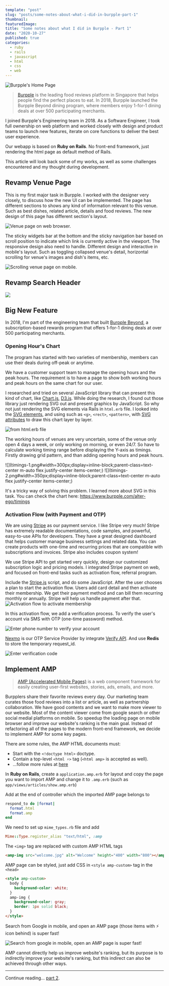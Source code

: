 ```yaml
---
template: "post"
slug: "posts/some-notes-about-what-i-did-in-burpple-part-1"
thumbnail:
featuredImage:
title: "Some notes about what I did in Burpple - Part 1"
date: "2020-10-27"
published: true
categories:
  - ruby
  - rails
  - javascript
  - html
  - css
  - web
---
```


![Burpple's Home Page](burpple-home-page.png)

> [Burpple](https://www.burpple.com/) is the leading food reviews platform in Singapore that helps people find the perfect places to eat. In 2018, Burpple launched the Burpple Beyond dining program, where members enjoy 1-for-1 dining deals at over 500 participating merchants.

I joined Burpple's Engineering team in 2018. As a Software Engineer, I took full ownership on web platform and worked closely with design and product teams to launch new features, iterate on core functions to deliver the best user experience.

Our webapp is based on **Ruby on Rails**. No front-end framework, just rendering the html page as default method of Rails.

This article will look back some of my works, as well as some challenges encountered and my thought during development.

## Revamp Venue Page

This is my first major task in Burpple. I worked with the designer very closely, to discuss how the new UI can be implemented. The page has different sections to shows any kind of information relevant to this venue. Such as best dishes, related article, details and food reviews. The new design of this page has different section's layout.

![Venue page on web browser.](venuepage-web.png)

The sticky widgets bar at the bottom and the sticky navigation bar based on scroll position to indicate which link is currently active in the viewport.
The responsive design also need to handle. Different design and interactive in mobile's layout. Such as toggling collapsed venue's detail, horizontal scrolling for venue's images and dish's items, etc.

![Scrolling venue page on mobile.](venue-mobile-page.gif#width=280px;margin=auto)

## Revamp Search Header

![](New-Search-Headers-Summary.png)

## Big New Feature

In 2018, I'm part of the engineering team that built [Burpple Beyond](https://burpple.com/beyond), a subscription-based rewards program that offers 1-for-1 dining deals at over 500 participating merchants.

### Opening Hour's Chart

The program has started with two varieties of membership, members can use their deals during off-peak or anytime.

We have a customer support team to manage the opening hours and the peak hours. The requirement is to have a page to show both working hours and peak hours on the same chart for our user.

I researched and tried on several JavaScript library that can present this kind of chart, like [Chart.js](https://www.chartjs.org/), [D3.js](https://d3js.org/).
While doing the research, I found out those library just rendering SVG out and present graphics by JavaScript. So why not just rendering the SVG elements via Rails in `html.erb` file. I looked into the [SVG elements](https://developer.mozilla.org/en-US/docs/Web/SVG/Element), and using such as `<g>`, `<rect>`, `<pattern>`, with [SVG attributes](https://developer.mozilla.org/en-US/docs/Web/SVG/Attribute) to draw this chart layer by layer.

![from html.erb file](timings-code.png)

The working hours of venues are very uncertain, some of the venue only open 4 days a week, or only working on morning, or even 24/7. So have to calculate working timing range before displaying the Y-axis as timings. Firstly drawing grid pattern, and than adding opening hours and peak hours.

![](timings-1.png#width=300px;display=inline-block;parent-class=text-center m-auto flex justify-center items-center;)
![](timings-2.png#width=350px;display=inline-block;parent-class=text-center m-auto flex justify-center items-center;)

It's a tricky way of solving this problem. I learned more about SVG in this task.
You can check the chart here: https://www.burpple.com/alter-ego/timings

### Activation Flow (with Payment and OTP)

We are using [Stripe](https://stripe.com/) as our payment service. I like Stripe very much! Stripe has extremely readable documentations, code samples, and powerful, easy-to-use APIs for developers. They have a great designed dashboard that helps customer manage business settings and related data. You can create products with one-time and recurring prices that are compatible with subscriptions and invoices. Stripe also includes coupon system!

We use Stripe API to get started very quickly, design our customized subscription logic and pricing models. I integrated Stripe payment on web, and focused on front-end tasks such as activation flow, referral program.

Include the [Stripe.js](https://stripe.com/docs/js) script, and do some JavaScript. After the user chooses a plan to start the activation flow. Users add card detail and then activate their membership. We get their payment method and can bill them recurring monthly or annually. Stripe will help us handle payment after that.
![Activation flow to activate membership](activation-flow-web.png)

In this activation flow, we add a verification process. To verify the user's account via SMS with OTP (one-time password) method.

![Enter phone number to verify your account](activation-otp-number-enter.png)

[Nexmo](https://developer.nexmo.com/) is our OTP Service Provider by integrate [Verify API](https://developer.nexmo.com/verify/overview). And use **Redis** to store the temporary request_id.

![Enter verification code](activation-otp-verify.png)

## Implement AMP

> [AMP (Accelerated Mobile Pages)](https://amp.dev/) is a web component framework for easily creating user-first websites, stories, ads, emails, and more.

Burpplers share their favorite reviews every day. Our marketing team curates those food reviews into a list or article, as well as partnership collaboration. We have good contents and we want to make more viewer to our website. Most of the content viewer come from google search or other social medial platforms on mobile. So speedup the loading page on mobile browser and improve our website's ranking is the main goal. Instead of refactoring all of the pages to the modern front-end framework, we decide to implement AMP for some key pages.

There are some rules, the AMP HTML documents must:

- Start with the `<!doctype html>` doctype.
- Contain a top-level `<html ⚡>` tag (`<html amp>` is accepted as well).
- ...follow more rules at [here](https://amp.dev/documentation/guides-and-tutorials/start/create/basic_markup/?format=websites#required-mark-up)

In **Ruby on Rails**, create a `application.amp.erb` for layout and copy the page you want to import AMP and change it to `.amp.erb` (such as `app/views/articles/show.amp.erb`)

Add at the end of controller which the imported AMP page belongs to

```ruby
respond_to do |format|
  format.html
  format.amp
end
```

We need to set up `mime_types.rb` file and add

```ruby
Mime::Type.register_alias "text/html", :amp
```

The `<img>` tag are replaced with custom AMP HTML tags

```html
<amp-img src="welcome.jpg" alt="Welcome" height="400" width="800"></amp-img>
```

AMP page can be styled, just add CSS in `<style amp-custom>` tag in the `<head>`

```html
<style amp-custom>
  body {
    background-color: white;
  }
  amp-img {
    background-color: gray;
    border: 1px solid black;
  }
</style>
```

Search from Google in mobile, and open an AMP page (those items with ⚡ icon behind) is super fast!

![Search from google in mobile, open an AMP page is super fast!](amp-search-from-google.gif#width=280px;margin=auto)

AMP cannot directly help us improve website's ranking, but its purpose is to indirectly improve your website's ranking, but this indirect can also be achieved through other ways.

---

Continue reading... [part 2](/posts/some-notes-about-what-i-did-in-burpple-part-2).
